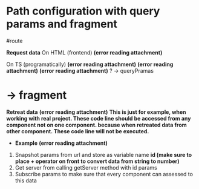 # Path configuration with query params and fragment
#route

**Request data**
On HTML (frontend)
 **(error reading attachment)**

On TS (programatically)
 **(error reading attachment)**
 **(error reading attachment)**
 **(error reading attachment)**
  ? -> queryPramas
  # -> fragment

**Retreat data**
 **(error reading attachment)**
**This is just for example, when working with real project. These code line should be accessed from any component not on one component. because when retreated data from other component. These code line will not be executed.**

- **Example**
 **(error reading attachment)**
1. Snapshot params from url and store as variable name **id (make sure to place + operator on front to convert data from string to number)**
2. Get server from calling getServer method with id params
3. Subscribe params to make sure that every component can assessed to this data